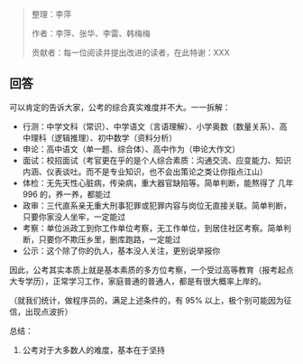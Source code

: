 > 整理：李萍
>
> 作者：李萍、张华、李雷、韩梅梅
>
> 贡献者：每一位阅读并提出改进的读者，在此特谢：XXX

## 回答

可以肯定的告诉大家，公考的综合真实难度并不大。一一拆解：

* 行测：中学文科（常识）、中学语文（言语理解）、小学奥数（数量关系）、高中理科（逻辑推理）、初中数学（资料分析）
* 申论：高中语文（单一题、综合体）、高中作为（申论大作文）
* 面试：校招面试（考官更在乎的是个人综合素质：沟通交流、应变能力、知识内涵、仪表谈吐。而不是专业知识，也不会出策论之类让你指点江山）
* 体检：无先天性心脏病，传染病，重大器官缺陷等。简单判断，能熬得了 几年 996 的，养一养，都能过
* 政审：三代直系亲无重大刑事犯罪或犯罪内容与岗位无直接关联。简单判断，只要你家没人坐牢，一定能过
* 考察：单位派政工到你工作单位考察，无工作单位，到居住社区考察。简单判断，只要你不欺压乡里，删库跑路，一定能过
* 公示：这个除了你的仇人，基本没人关注，更别说举报你

因此，公考其实本质上就是基本素质的多方位考察，一个受过高等教育（报考起点大专学历），正常学习工作，家庭普通的普通人，都是有很大概率上岸的。

（就我们统计，做程序员的，满足上述条件的，有 95% 以上，极个别可能因为征信，出现点波折）

总结：

1. 公考对于大多数人的难度，基本在于坚持